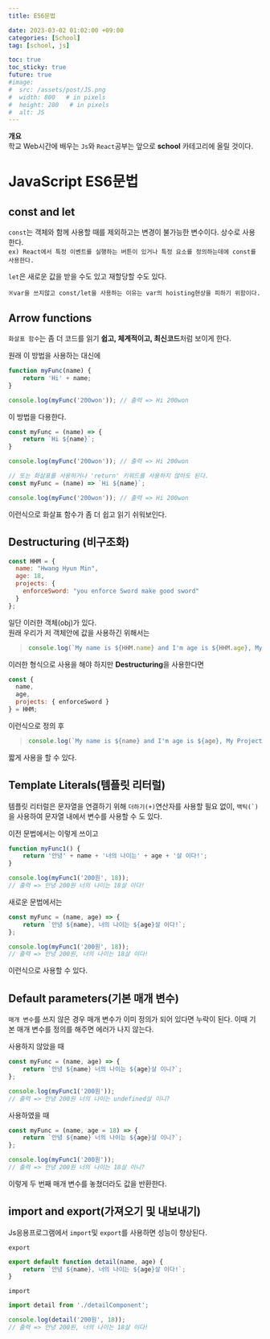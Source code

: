 ```yaml
---
title: ES6문법

date: 2023-03-02 01:02:00 +09:00
categories: [School]
tag: [school, js]

toc: true
toc_sticky: true
future: true
#image:
#  src: /assets/post/JS.png
#  width: 800   # in pixels
#  height: 280   # in pixels
#  alt: JS
---
```


**개요**  
학교 Web시간에 배우는 `Js`와 `React`공부는 앞으로 **school** 카테고리에 올릴 것이다.  
  

# JavaScript ES6문법

## const and let
`const`는 객체와 함께 사용할 때를 제외하고는 변경이 불가능한 변수이다. 상수로 사용한다.  
`ex) React에서 특정 이벤트를 실행하는 버튼이 있거나 특정 요소를 정의하는데에 const를 사용한다.`
<br />

`let`은 새로운 값을 받을 수도 있고 재할당할 수도 있다.
<br />

`※var을 쓰지않고 const/let을 사용하는 이유는 var의 hoisting현상을 피하기 위함이다.`

## Arrow functions
`화살표 함수`는 좀 더 코드를 읽기 **쉽고, 체계적이고, 최신코드**처럼 보이게 한다.

원래 이 방법을 사용하는 대신에
```js
function myFunc(name) {
	return 'Hi' + name;
}

console.log(myFunc('200won')); // 출력 => Hi 200won
```
이 방법을 다용한다.
```js
const myFunc = (name) => {
	return `Hi ${name}`;
}

console.log(myFunc('200won')); // 출력 => Hi 200won

// 또는 화살표를 사용하거나 'return' 키워드를 사용하지 않아도 된다.
const myFunc = (name) => `Hi ${name}`;

console.log(myFunc('200won')); // 출력 => Hi 200won
```
이런식으로 화살표 함수가 좀 더 쉽고 읽기 쉬워보인다.

## Destructuring (비구조화)
```js
const HHM = {
  name: "Hwang Hyun Min",
  age: 18,
  projects: {
    enforceSword: "you enforce Sword make good sword"
  }
};
```
일단 이러한 객체(obj)가 있다.  
원래 우리가 저 객체안에 값을 사용하긴 위해서는
>```js
>console.log(`My name is ${HHM.name} and I'm age is ${HHM.age}, My Project ${HHM.enforceSword}`)
>```
이러한 형식으로 사용을 해야 하지만 **Destructuring**을 사용한다면  
```js
const {
  name,
  age,
  projects: { enforceSword }
} = HHM;
```
이런식으로 정의 후
>```js
>console.log(`My name is ${name} and I'm age is ${age}, My Project ${enforceSword}`);
>```
짧게 사용을 할 수 있다.

## Template Literals(템플릿 리터럴)
템플릿 리터럴은 문자열을 연결하기 위해 `더하기(+)`연산자를 사용할 필요 없이, ``` 백틱(`) ```을 사용하여 문자열 내에서 변수를 사용할 수 도 있다.

이전 문법에서는 이렇게 쓰이고
```js
function myFunc1() {
	return '안녕' + name + '너의 나이는' + age + '살 이다!'; 
}

console.log(myFunc1('200원', 18));
// 출력 => 안녕 200원 너의 나이는 18살 이다!
```
새로운 문법에서는
```js
const myFunc = (name, age) => {
	return `안녕 ${name}, 너의 나이는 ${age}살 이다!`; 
};

console.log(myFunc1('200원', 18));
// 출력 => 안녕 200원, 너의 나이는 18살 이다!
```
이런식으로 사용할 수 있다.

## Default parameters(기본 매개 변수)
`매개 변수`를 쓰지 않은 경우 매개 변수가 이미 정의가 되어 있다면 누락이 된다. 이때 기본 매개 변수를 정의를 해주면 에러가 나지 않는다.

사용하지 않았을 때
```js
const myFunc = (name, age) => {
	return `안녕 ${name} 너의 나이는 ${age}살 이니?`; 
};

console.log(myFunc1('200원'));
// 출력 => 안녕 200원 너의 나이는 undefined살 이니?
```

사용하였을 때
```js
const myFunc = (name, age = 18) => {
	return `안녕 ${name} 너의 나이는 ${age}살 이니?`; 
};

console.log(myFunc1('200원'));
// 출력 => 안녕 200원 너의 나이는 18살 이니?
```

이렇게 두 번째 매개 변수를 놓쳤더라도 값을 반환한다.

## import and export(가져오기 및 내보내기)
Js응용프로그램에서 `import`및 `export`를 사용하면 성능이 향상된다.

`export`
```js
export default function detail(name, age) {
	return `안녕 ${name}, 너의 나이는 ${age}살 이다!`;
}
```

`import`
```js
import detail from './detailComponent';

console.log(detail('200원', 18));
// 출력 => 안녕 200원, 너의 나이는 18살 이다!
```